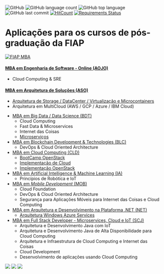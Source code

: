 ![GitHub](https://img.shields.io/github/license/josecastillolema/fiap)
![GitHub language count](https://img.shields.io/github/languages/count/josecastillolema/fiap)
![GitHub top language](https://img.shields.io/github/languages/top/josecastillolema/fiap)
![GitHub last commit](https://img.shields.io/github/last-commit/josecastillolema/josecastillolema.github.io)
[![HitCount](http://hits.dwyl.io/josecastillolema/fiap.svg)](http://hits.dwyl.io/josecastillolema/fiap)
[![Requirements Status](https://requires.io/github/josecastillolema/fiap/requirements.svg?branch=master)](https://requires.io/github/josecastillolema/fiap/requirements/?branch=master)



# Aplicações para os cursos de pós-graduação da FIAP

[![FIAP MBA](https://raw.githubusercontent.com/josecastillolema/fiap/master/img/mba.png)](https://www.fiap.com.br/mba/)


 #### [MBA em Engenharia de Software - Online (AOJO)](https://github.com/josecastillolema/fiap/blob/master/aojo/README.md)
   * Cloud Computing & SRE 
 #### [MBA em Arquitetura de Soluções (ASO)](https://github.com/josecastillolema/fiap/blob/master/aso/README.md)
   * [Arquitetura de Storage / DataCenter / Virtualização e Microcontainers](https://github.com/josecastillolema/fiap/blob/master/aso/microservices/README.md)
   * Arquitetura em MultiCloud (AWS / GCP / Azure / IBM Cloud)
 - [MBA em Big Data / Data Science (BDT)](https://github.com/josecastillolema/fiap/tree/master/bdt)
   * Cloud Computing
   * Fast Data & Microservices
   * Internet das Coisas
   * [Microserviços](https://github.com/josecastillolema/fiap/blob/master/aso/microservices/README.md)
 - [MBA em Blockchain Development & Technologies (BLC)](https://github.com/josecastillolema/fiap/tree/master/blc)
   * DevOps & Cloud Oriented Architecture
 - [MBA em Cloud Computing (CLD)](https://github.com/josecastillolema/fiap/tree/master/cld)
   * [BootCamp OpenStack](https://github.com/josecastillolema/fiap/tree/master/cld/openstack)
   * [Implementação de Cloud](https://github.com/josecastillolema/fiap/tree/master/cld/openstack)
   * [Implementação OpenStack](https://github.com/josecastillolema/fiap/tree/master/cld/openstack)
 - [MBA em Artificial Intelligence & Machine Learning (IA)](https://github.com/josecastillolema/fiap/tree/master/ia)
   * Princípios de Robótica e IoT
 - [MBA em *Mobile Development* (MOB)](https://github.com/josecastillolema/fiap/tree/master/mob)
   * Cloud Foundation
   * DevOps & Cloud Oriented Architecture
   * Segurança para Aplicações Móveis para Internet das Coisas e Cloud Computing
 - [MBA em Arquitetura e Desenvolvimento na Plataforma .NET (NET)](https://github.com/josecastillolema/fiap/tree/master/net)
   * [Arquitetura Windows Azure Services](https://github.com/josecastillolema/fiap/tree/master/net/azure)
 - [MBA em Full Stack Developer - Microservices, Cloud e IoT (SCJ)](https://github.com/josecastillolema/fiap/tree/master/scj)
   * Arquitetura e Desenvolvimento Java com IoT
   * Arquitetura e Desenvolvimento Java de Alta Disponibilidade para Cloud Computing
   * Arquitetura e Infraestrutura de Cloud Computing e Internet das Coisas
   * Cloud Development
   * Desenvolvimento de aplicações usando Cloud Computing
  
[![](https://raw.githubusercontent.com/josecastillolema/fiap/master/img/aws_educate.jpg)](https://josecastillolema.github.io/aws-ambassador/)
[![](https://raw.githubusercontent.com/josecastillolema/fiap/master/img/aws_academy.jpeg)](https://josecastillolema.github.io/aws-academy/)
[![](https://raw.githubusercontent.com/josecastillolema/fiap/master/img/rh_academy.png)](https://josecastillolema.github.io/redhat-academy/)
